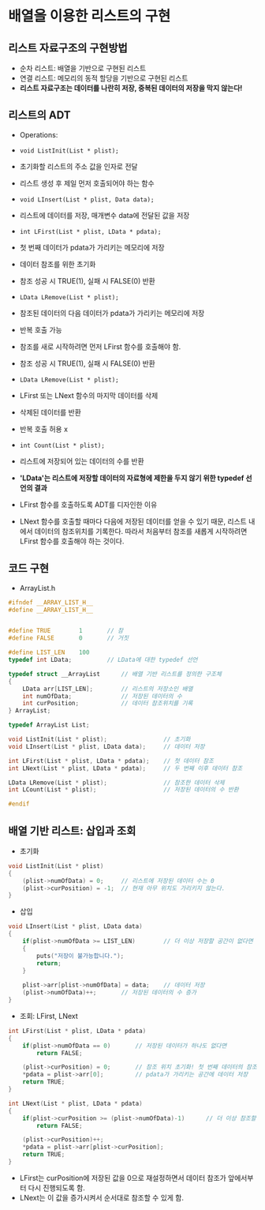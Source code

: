 # 배열을 이용한 리스트의 구현   

## 리스트 자료구조의 구현방법   
- 순차 리스트: 배열을 기반으로 구현된 리스트  
- 연결 리스트: 메모리의 동적 할당을 기반으로 구현된 리스트   
- **리스트 자료구조는 데이터를 나란히 저장, 중복된 데이터의 저장을 막지 않는다!**   

## 리스트의 ADT   

- Operations:   
 - `void ListInit(List * plist);`  
  - 초기화할 리스트의 주소 값을 인자로 전달   
  - 리스트 생성 후 제일 먼저 호출되어야 하는 함수   

 - `void LInsert(List * plist, Data data);`  
  - 리스트에 데이터를 저장, 매개변수 data에 전달된 값을 저장   
 
 - `int LFirst(List * plist, LData * pdata);`  
  - 첫 번째 데이터가 pdata가 가리키는 메모리에 저장  
  - 데이터 참조를 위한 초기화  
  - 참조 성공 시 TRUE(1), 실패 시 FALSE(0) 반환  

 - `LData LRemove(List * plist);`  
  - 참조된 데이터의 다음 데이터가 pdata가 가리키는 메모리에 저장  
  - 반복 호출 가능  
  - 참조를 새로 시작하려면 먼저 LFirst 함수를 호출해야 함.  
  - 참조 성공 시 TRUE(1), 실패 시 FALSE(0) 반환    

 - `LData LRemove(List * plist);`  
  - LFirst 또는 LNext 함수의 마지막 데이터를 삭제  
  - 삭제된 데이터를 반환  
  - 반복 호출 허용 x  

 - `int Count(List * plist);`  
  - 리스트에 저장되어 있는 데이터의 수를 반환   

- **'LData'는 리스트에 저장할 데이터의 자료형에 제한을 두지 않기 위한 typedef 선언의 결과**   
- LFirst 함수를 호출하도록 ADT를 디자인한 이유  
 - LNext 함수를 호출할 때마다 다음에 저장된 데이터를 얻을 수 있기 때문, 리스트 내에서 데이터의 참조위치를 기록한다. 따라서 처음부터 참조를 새롭게 시작하려면 LFirst 함수를 호출해야 하는 것이다.   


## 코드 구현   

- ArrayList.h   
```c
#ifndef __ARRAY_LIST_H__
#define __ARRAY_LIST_H__


#define TRUE        1       // 참
#define FALSE       0       // 거짓

#define LIST_LEN    100
typedef int LData;          // LData에 대한 typedef 선언

typedef struct __ArrayList      // 배열 기반 리스트를 정의한 구조체
{
    LData arr[LIST_LEN];        // 리스트의 저장소인 배열
    int numOfData;              // 저장된 데이터의 수
    int curPosition;            // 데이터 참조위치를 기록
} ArrayList;

typedef ArrayList List;

void ListInit(List * plist);                // 초기화
void LInsert(List * plist, LData data);     // 데이터 저장

int LFirst(List * plist, LData * pdata);    // 첫 데이터 참조
int LNext(List * plist, LData * pdata);     // 두 번째 이후 데이터 참조

LData LRemove(List * plist);                // 참조한 데이터 삭제
int LCount(List * plist);                   // 저장된 데이터의 수 반환

#endif
```   

## 배열 기반 리스트: 삽입과 조회   

- 초기화   
```c
void ListInit(List * plist)
{
    (plist->numOfData) = 0;     // 리스트에 저장된 데이터 수는 0  
    (plist->curPosition) = -1;  // 현재 아무 위치도 가리키지 않는다.   
}
```  

- 삽입  
```c
void LInsert(List * plist, LData data)
{
    if(plist->numOfData >= LIST_LEN)        // 더 이상 저장할 공간이 없다면 
    {
        puts("저장이 불가능합니다.");
        return;
    }
    
    plist->arr[plist->numOfData] = data;    // 데이터 저장 
    (plist->numOfData)++;       // 저장된 데이터의 수 증가  
}
```   

- 조회: LFirst, LNext  

```c
int LFirst(List * plist, LData * pdata)
{
    if(plist->numOfData == 0)       // 저장된 데이터가 하나도 없다면
        return FALSE;

    (plist->curPosition) = 0;       // 참조 위치 초기화! 첫 번째 데이터의 참조를 의미
    *pdata = plist->arr[0];         // pdata가 가리키는 공간에 데이터 저장
    return TRUE;
}

int LNext(List * plist, LData * pdata)
{
    if(plist->curPosition >= (plist->numOfData)-1)      // 더 이상 참조할 데이터가 없다면
        return FALSE;

    (plist->curPosition)++;
    *pdata = plist->arr[plist->curPosition];
    return TRUE;
}
```

- LFirst는 curPosition에 저장된 값을 0으로 재설정하면서 데이터 참조가 앞에서부터 다시 진행되도록 함.   
- LNext는 이 값을 증가시켜서 순서대로 참조할 수 있게 함.   


